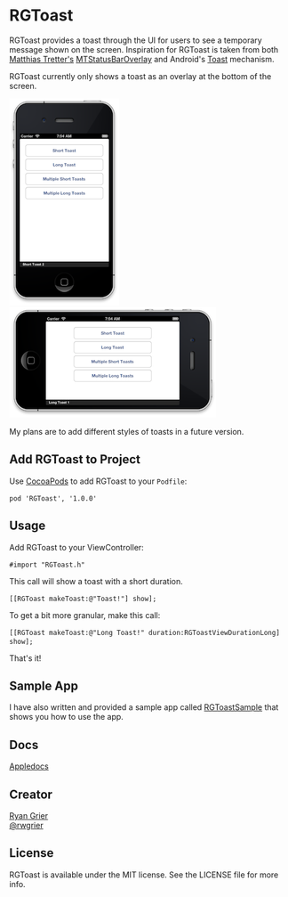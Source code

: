 RGToast
=======

RGToast provides a toast through the UI for users to see a temporary message shown on 
the screen. Inspiration for RGToast is taken from both [Matthias Tretter's](https://github.com/myell0w)
[MTStatusBarOverlay](https://github.com/myell0w/MTStatusBarOverlay) and Android's 
[Toast](http://developer.android.com/reference/android/widget/Toast.html) mechanism. 

RGToast currently only shows a toast as an overlay at the bottom of the screen. 

![RGToast-Portrait](./images/RGToast-v1.0-portrait.png) ![RGToast-Landscape](./images/RGToast-v1.0-landscape.png)

My plans are to add different styles of toasts in a future version. 

## Add RGToast to Project

Use [CocoaPods](http://cocoapods.org/) to add RGToast to your `Podfile`:

	pod 'RGToast', '1.0.0'

## Usage

Add RGToast to your ViewController:

	#import "RGToast.h"
	
This call will show a toast with a short duration. 
	
	[[RGToast makeToast:@"Toast!"] show];
	
To get a bit more granular, make this call:

	[[RGToast makeToast:@"Long Toast!" duration:RGToastViewDurationLong] show];

That's it! 

## Sample App

I have also written and provided a sample app called 
[RGToastSample](https://github.com/rwgrier/RGToastSample) that shows you how to use the app. 

## Docs

[Appledocs](./docs)

## Creator

[Ryan Grier](http://github.com/rwgrier)  
[@rwgrier](https://twitter.com/rwgrier)

## License

RGToast is available under the MIT license. See the LICENSE file for more info.